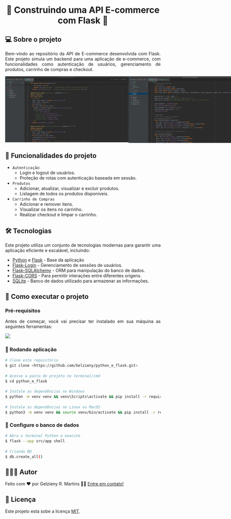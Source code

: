 <h1 align="center"> 🚀 Construindo uma API E-commerce com Flask 🚀 </h1>

## 💻 Sobre o projeto

<p align="justify">
Bem-vindo ao repositório da API de E-commerce desenvolvida com Flask. Este projeto simula um backend para uma aplicação de e-commerce, com funcionalidades como autenticação de usuários, gerenciamento de produtos, carrinho de compras e checkout.
</p>

<p align="center" style="display: flex; align-items: flex-start; ">
  <img alt="" title="" src="https://github.com/Gelzieny/python_e_flask/blob/main/.github/img/image.png?raw=true" width="400px">

  <img alt="" title="" src="https://github.com/Gelzieny/python_e_flask/blob/main/.github/img/image1.png?raw=true" width="400px">
</p>

## 🔨 Funcionalidades do projeto

- `Autenticação`:
  - Login e logout de usuários.
  - Proteção de rotas com autenticação baseada em sessão.
- `Produtos`
  - Adicionar, atualizar, visualizar e excluir produtos.
  - Listagem de todos os produtos disponíveis.
- `Carrinho de Compras`
  - Adicionar e remover itens.
  - Visualizar os itens no carrinho.
  - Realizar checkout e limpar o carrinho.

## 🛠 Tecnologias

<p align="justify">Este projeto utiliza um conjunto de tecnologias modernas para garantir uma aplicação eficiente e escalável, incluindo:</p>

- [Python](https://www.python.org/) e [Flask](https://flask.palletsprojects.com/en/stable/) - Base da aplicação
- [Flask-Login](https://flask-login.readthedocs.io/en/latest/) - Gerenciamento de sessões de usuários.
- [Flask-SQLAlchemy](https://flask-sqlalchemy.readthedocs.io/en/stable/) - ORM para manipulação do banco de dados.
- [Flask-CORS](https://flask-cors.readthedocs.io/en/latest/api.html) - Para permitir interações entre diferentes origens.
- [SQLite](https://flask.palletsprojects.com/en/stable/patterns/sqlite3/) - Banco de dados utilizado para armazenar as informações.

## 🚀 Como executar o projeto

### Pré-requisitos

<p align="justify">Antes de começar, você vai precisar ter instalado em sua máquina as seguintes ferramentas:</p>

<a href="https://skillicons.dev">
  <img src="https://skillicons.dev/icons?i=git,python,vscode" />
</a>

### 🎲 Rodando aplicação

```bash
# Clone este repositório
$ git clone <https://github.com/Gelzieny/python_e_flask.git>

# Acesse a pasta do projeto no terminal/cmd
$ cd python_e_flask

# Instale as dependências no Windows
$ python -m venv venv && venv\Scripts\activate && pip install -r requirements.txt

# Instale as dependências no Linux ou MacOS
$ python3 -m venv venv && source venv/bin/activate && pip install -r requirements.txt
```

### 🎲 Configure o banco de dados

```bash
# Abra o terminal Python e execute
$ flask --app src/app shell

# Criando BD
$ db.create_all()
```

## 🧑🏻‍💻 Autor

Feito com ❤️ por Gelzieny R. Martins 👋🏽 [Entre em contato!](https://www.linkedin.com/in/gelzieny/)

## 📝 Licença

Este projeto esta sobe a licença [MIT](./LICENSE).

